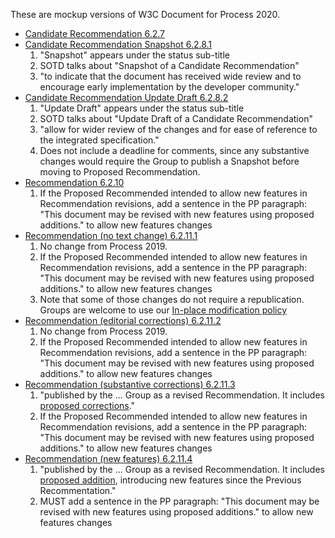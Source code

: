 These are mockup versions of W3C Document for Process 2020.

* [Candidate Recommendation 6.2.7](https://htmlpreview.github.io/?https://github.com/w3c/tr-pages/blob/master/p2020mockup/cr-6.2.7.html)
* [Candidate Recommendation Snapshot 6.2.8.1](https://htmlpreview.github.io/?https://github.com/w3c/tr-pages/blob/master/p2020mockup/cr-6.2.8.1.html)
  1. "Snapshot" appears under the status sub-title
  1. SOTD talks about "Snapshot of a Candidate Recommendation"
  1. "to indicate that the document has received wide review and to encourage early implementation by the developer community."
* [Candidate Recommendation Update Draft 6.2.8.2](https://htmlpreview.github.io/?https://github.com/w3c/tr-pages/blob/master/p2020mockup/cr-6.2.8.2.html)
  1. "Update Draft" appears under the status sub-title
  1. SOTD talks about "Update Draft of a Candidate Recommendation"
  1. "allow for wider review of the changes and for ease of reference to the integrated specification."
  1. Does not include a deadline for comments, since any substantive changes would require the Group to publish a Snapshot before moving to Proposed Recommendation.
* [Recommendation 6.2.10](https://htmlpreview.github.io/?https://github.com/w3c/tr-pages/blob/master/p2020mockup/rec-6.2.10.html)
  1. If the Proposed Recommended intended to allow new features in Recommendation revisions, add a sentence in the PP paragraph: "This document may be revised with new features using proposed additions." to allow new features changes
* [Recommendation (no text change) 6.2.11.1](https://htmlpreview.github.io/?https://github.com/w3c/tr-pages/blob/master/p2020mockup/rec-6.2.11.1.html)
  1. No change from Process 2019.
  1. If the Proposed Recommended intended to allow new features in Recommendation revisions, add a sentence in the PP paragraph: "This document may be revised with new features using proposed additions." to allow new features changes
  1. Note that some of those changes do not require a republication. Groups are welcome to use our [In-place modification policy](https://www.w3.org/2003/01/republishing/)
* [Recommendation (editorial corrections) 6.2.11.2](https://htmlpreview.github.io/?https://github.com/w3c/tr-pages/blob/master/p2020mockup/rec-6.2.11.2.html)
  1. No change from Process 2019.
  1. If the Proposed Recommended intended to allow new features in Recommendation revisions, add a sentence in the PP paragraph: "This document may be revised with new features using proposed additions." to allow new features changes
* [Recommendation (substantive corrections) 6.2.11.3](https://htmlpreview.github.io/?https://github.com/w3c/tr-pages/blob/master/p2020mockup/rec-6.2.11.3.html)
  1. "published by the ... Group as a revised Recommendation. It includes [proposed corrections](https://w3c.github.io/w3process/#proposed-correction)."
  1. If the Proposed Recommended intended to allow new features in Recommendation revisions, add a sentence in the PP paragraph: "This document may be revised with new features using proposed additions." to allow new features changes
* [Recommendation (new features) 6.2.11.4](https://htmlpreview.github.io/?https://github.com/w3c/tr-pages/blob/master/p2020mockup/rec-6.2.11.4.html)
  1. "published by the ... Group as a revised Recommendation. It includes [proposed addition](https://w3c.github.io/w3process/#proposed-addition), introducing new features since the Previous Recommentation."
  1. MUST add a sentence in the PP paragraph: "This document may be revised with new features using proposed additions." to allow new features changes


